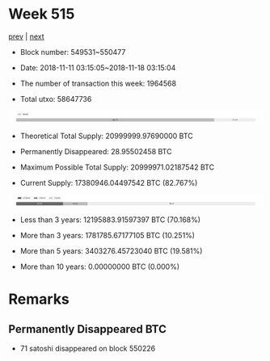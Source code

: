 # Week 515

[prev](week0514.md) | [next](week0516.md)

- Block number: 549531~550477

- Date: 2018-11-11 03:15:05~2018-11-18 03:15:04

- The number of transaction this week: 1964568

- Total utxo: 58647736

![](../images/mined_week0515.png)

- Theoretical Total Supply: 20999999.97690000 BTC

- Permanently Disappeared: 28.95502458 BTC

- Maximum Possible Total Supply: 20999971.02187542 BTC

- Current Supply: 17380946.04497542 BTC (82.767%)

![](../images/year_week0515.png)


- Less than 3 years: 12195883.91597397 BTC (70.168%)

- More than 3 years: 1781785.67177105 BTC (10.251%)

- More than 5 years: 3403276.45723040 BTC (19.581%)

- More than 10 years: 0.00000000 BTC (0.000%)

# Remarks

## Permanently Disappeared BTC

- 71 satoshi disappeared on block 550226

